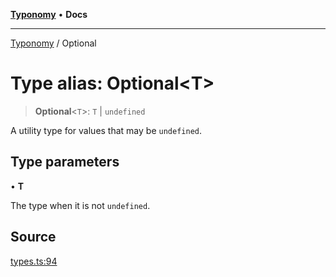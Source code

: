 [**Typonomy**](../README.md) • **Docs**

***

[Typonomy](../globals.md) / Optional

# Type alias: Optional\<T\>

> **Optional**\<`T`\>: `T` \| `undefined`

A utility type for values that may be `undefined`.

## Type parameters

• **T**

The type when it is not `undefined`.

## Source

[types.ts:94](https://github.com/softcraft-development/typonomy/blob/71207c5f8a51cd78ebdeff79293f44e522cae748/src/types.ts#L94)

